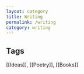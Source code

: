 ```yaml
---
layout: category
title: Writing
permalink: /writing
category: writing
---
```


## Tags

[[Ideas]], [[Poetry]], [[Books]] 

